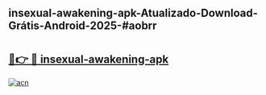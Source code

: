 ## insexual-awakening-apk-Atualizado-Download-Grátis-Android-2025-#aobrr

# <h2><a href="https://ainizakaria.my?title=insexual-awakening-apk&ref=20M">🔗👉 🔴 insexual-awakening-apk</a></h2>

[![acn](https://github.com/user-attachments/assets/0f9c940e-d8b0-45ae-aac7-cd30a18b3e1c)](https://ainizakaria.my?title=insexual-awakening-apk&ref=20M)

